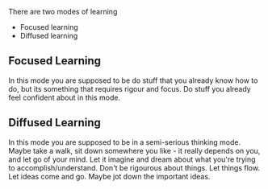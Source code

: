 There are two modes of learning 
- Focused learning 
- Diffused learning 
## Focused Learning 
In this mode you are supposed to be do stuff that you already know how to do, but its something that requires rigour and focus. 
Do stuff you already feel confident about in this mode. 
## Diffused Learning 
In this mode you are supposed to be in a semi-serious thinking mode. Maybe take a walk, sit down somewhere you like - it really depends on you, and let go of your mind. Let it imagine and dream about what you're trying to accomplish/understand. Don't be rigourous about things. Let things flow. Let ideas come and go. Maybe jot down the important ideas. 
